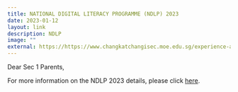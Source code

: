 ```yaml
---
title: NATIONAL DIGITAL LITERACY PROGRAMME (NDLP) 2023
date: 2023-01-12
layout: link
description: NDLP
image: ""
external: https://https://www.changkatchangisec.moe.edu.sg/experience-at-changkat/National-Digital-Literacy-Programme-NDLP/
---
```


Dear Sec 1 Parents,

  
For more information on the NDLP 2023 details, please click [here](https://www.changkatchangisec.moe.edu.sg/experience-at-changkat/National-Digital-Literacy-Programme-NDLP/).